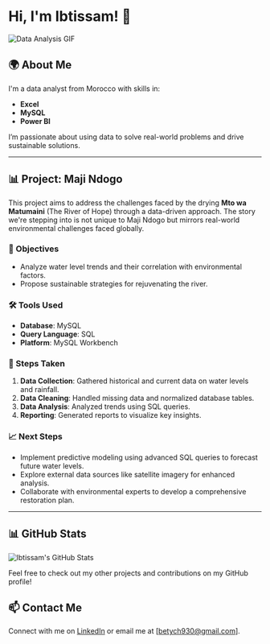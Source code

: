 # Hi, I'm Ibtissam! 👋
![Data Analysis GIF](https://cdn.dribbble.com/users/4557704/screenshots/16109824/hey.gif) <!-- Your provided GIF link -->

## 🌍 About Me
I'm a data analyst from Morocco with skills in:
- **Excel**
- **MySQL**
- **Power BI**

I’m passionate about using data to solve real-world problems and drive sustainable solutions.

---

## 📊 Project: Maji Ndogo

This project aims to address the challenges faced by the drying **Mto wa Matumaini** (The River of Hope) through a data-driven approach. The story we're stepping into is not unique to Maji Ndogo but mirrors real-world environmental challenges faced globally. 

### 🚀 Objectives
- Analyze water level trends and their correlation with environmental factors.
- Propose sustainable strategies for rejuvenating the river.

### 🛠️ Tools Used
- **Database**: MySQL
- **Query Language**: SQL
- **Platform**: MySQL Workbench

### 📝 Steps Taken
1. **Data Collection**: Gathered historical and current data on water levels and rainfall.
2. **Data Cleaning**: Handled missing data and normalized database tables.
3. **Data Analysis**: Analyzed trends using SQL queries.
4. **Reporting**: Generated reports to visualize key insights.

### 📈 Next Steps
- Implement predictive modeling using advanced SQL queries to forecast future water levels.
- Explore external data sources like satellite imagery for enhanced analysis.
- Collaborate with environmental experts to develop a comprehensive restoration plan.

---
## 📊 GitHub Stats
![Ibtissam's GitHub Stats](https://github-readme-stats.vercel.app/api?username=Ibtissam&show_icons=true&theme=radical)




Feel free to check out my other projects and contributions on my GitHub profile!

## 📫 Contact Me
Connect with me on [LinkedIn](https://www.linkedin.com/in/ibtissam-chaaban-8aa4a7308/) or email me at [betych930@gmail.com].
